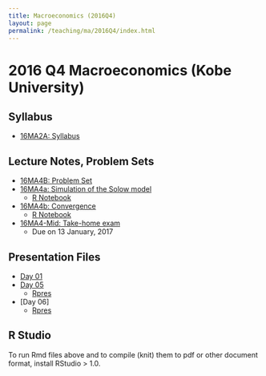 ```yaml
---
title: Macroeconomics (2016Q4)
layout: page
permalink: /teaching/ma/2016Q4/index.html
---
```

# 2016 Q4 Macroeconomics (Kobe University)

## Syllabus
- [16MA2A: Syllabus](/teaching/16MA/16MA4A.pdf)

## Lecture Notes, Problem Sets
- [16MA4B: Problem Set](/teaching/16MA/16MA4B.pdf)
- [16MA4a: Simulation of the Solow model](/teaching/16MA/16MA4_a.pdf)
  - [R Notebook](/teaching/16MA/16MA4_a.Rmd)
- [16MA4b: Convergence](/teaching/16MA/16MA4_b.pdf)
  - [R Notebook](/teaching/16MA/16MA4_b.Rmd)
- [16MA4-Mid: Take-home exam](/teaching/16MA/16MA4-Mid.pdf)
  - Due on 13 January, 2017

## Presentation Files
- [Day 01](/teaching/16MA/rpres/day01.html)
- [Day 05](/teaching/16MA/rpres/day05.html)
  - [Rpres](/teaching/16MA/rpres/day05.Rpres)
- [Day 06]
  - [Rpres](/teaching/16MA/rpres/day06.Rpres)

## R Studio

To run Rmd files above and to compile (knit) them to pdf or other document format,
install RStudio > 1.0.
